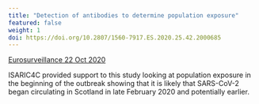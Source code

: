 ```yaml
---
title: "Detection of antibodies to determine population exposure"
featured: false
weight: 1
doi: https://doi.org/10.2807/1560-7917.ES.2020.25.42.2000685
---
```


[Eurosurveillance 22 Oct 2020]({{page.doi}})

ISARIC4C provided support to this study looking at population exposure
in the beginning of the outbreak showing that it is likely that
SARS-CoV-2 began circulating in Scotland in late February 2020 and
potentially earlier.
